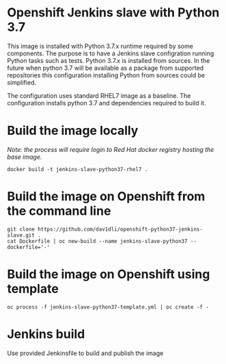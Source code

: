 # Openshift Jenkins slave with Python 3.7

This image is installed with Python 3.7.x runtime required by some components. The purpose is to have a Jenkins slave configration running Python tasks such as tests. Python 3.7.x is installed from sources.
In the future when python 3.7 will be available as a package from supported repositories this configuration installing Python from sources could be simplified.

The configuration uses standard RHEL7 image as a baseline. The configuration installs python 3.7 and dependencies required to build it.

# Build the image locally

*Note:* _the process will require login to Red Hat docker registry hosting the base image._
```
docker build -t jenkins-slave-python37-rhel7 .
```

# Build the image on Openshift from the command line

```
git clone https://github.com/dav1dli/openshift-python37-jenkins-slave.git .
cat Dockerfile | oc new-build --name jenkins-slave-python37 --dockerfile='-'
```
# Build the image on Openshift using template

```
oc process -f jenkins-slave-python37-template.yml | oc create -f -
```

# Jenkins build
Use provided Jenkinsfile to build and publish the image
